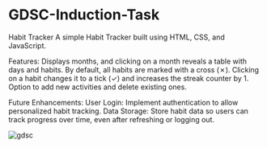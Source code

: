 # GDSC-Induction-Task

Habit Tracker
A simple Habit Tracker built using HTML, CSS, and JavaScript.

Features: 
Displays months, and clicking on a month reveals a table with days and habits.
By default, all habits are marked with a cross (✗). Clicking on a habit changes it to a tick (✓) and increases the streak counter by 1.
Option to add new activities and delete existing ones.

Future Enhancements: 
User Login: Implement authentication to allow personalized habit tracking.
Data Storage: Store habit data so users can track progress over time, even after refreshing or logging out.

![gdsc](https://github.com/user-attachments/assets/8bc7994e-87e9-4055-a3b3-30223ab606dd)
